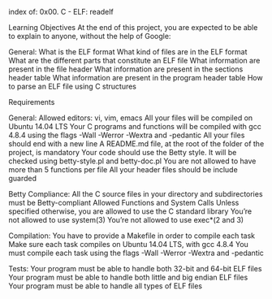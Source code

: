 index of:
0x00. C - ELF: readelf

Learning Objectives
At the end of this project, you are expected to be able to explain to anyone, without the help of Google:

General:
What is the ELF format
What kind of files are in the ELF format
What are the different parts that constitute an ELF file
What information are present in the file header
What information are present in the sections header table
What information are present in the program header table
How to parse an ELF file using C structures

Requirements

General:
Allowed editors: vi, vim, emacs
All your files will be compiled on Ubuntu 14.04 LTS
Your C programs and functions will be compiled with gcc 4.8.4 using the flags -Wall -Werror -Wextra and -pedantic
All your files should end with a new line
A README.md file, at the root of the folder of the project, is mandatory
Your code should use the Betty style. It will be checked using betty-style.pl and betty-doc.pl
You are not allowed to have more than 5 functions per file
All your header files should be include guarded

Betty Compliance:
All the C source files in your directory and subdirectories must be Betty-compliant
Allowed Functions and System Calls
Unless specified otherwise, you are allowed to use the C standard library
You’re not allowed to use system(3)
You’re not allowed to use exec*(2 and 3)

Compilation:
You have to provide a Makefile in order to compile each task
Make sure each task compiles on Ubuntu 14.04 LTS, with gcc 4.8.4
You must compile each task using the flags -Wall -Werror -Wextra and -pedantic

Tests:
Your program must be able to handle both 32-bit and 64-bit ELF files
Your program must be able to handle both little and big endian ELF files
Your program must be able to handle all types of ELF files